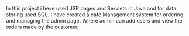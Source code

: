In this project i heve used  JSP pages and Servlets in Java and for data storing used SQL.
I have created a cafe Management system for ordering and managing the admin page. 
Where admin can add users and view the orders made by the customer.

